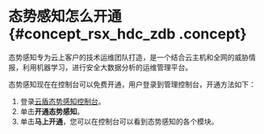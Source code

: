 # 态势感知怎么开通 {#concept_rsx_hdc_zdb .concept}

态势感知专为云上客户的技术运维团队打造，是一个结合云主机和全网的威胁情报，利用机器学习，进行安全大数据分析的运维管理平台。

态势感知现在在控制台可以免费开通，用户登录到管理控制台，开通方法如下：

1.  登录[云盾态势感知控制台](https://yundun.console.aliyun.com/?p=sas)。
2.  单击**开通态势感知**。
3.  单击**马上开通**，您可以在控制台可以看到态势感知的各个模块。

